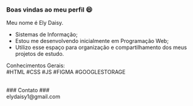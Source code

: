 ### Boas vindas ao meu perfil 😄

Meu nome é Ely Daisy.

- Sistemas de Informação;
- Estou me desenvolvendo inicialmente em Programação Web;
- Utilizo esse espaço para organização e compartilhamento dos meus projetos de estudo.

<p>
Conhecimentos Gerais: <br>
#HTML #CSS #JS #FIGMA #GOOGLESTORAGE
</p>
<br>
### Contato ### <br>
elydaisy1@gmail.com
